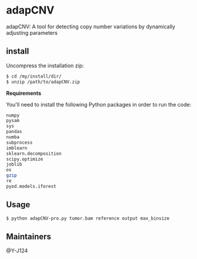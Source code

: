 # adapCNV
adapCNV: A tool for detecting copy number variations by dynamically adjusting parameters

## install
Uncompress the installation zip:

```bash
$ cd /my/install/dir/
$ unzip /path/to/adapCNV.zip
```
**Requirements**

You'll need to install the following Python packages in order to run the code:

```bash
numpy
pysam
sys
pandas
numba
subprocess
imblearn
sklearn.decomposition 
scipy.optimize
joblib
os
gzip
re
pyod.models.iforest

```
## Usage
```bash
$ python adapCNV-pro.py tumor.bam reference output max_binsize
```
## Maintainers
@Y-J124
